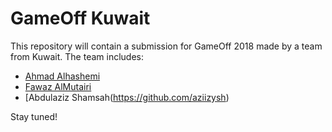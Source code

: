 # GameOff Kuwait

This repository will contain a submission for GameOff 2018 made by a team from Kuwait. The team includes:

* [Ahmad Alhashemi](https://github.com/hashemi)
* [Fawaz AlMutairi](https://github.com/smokeme)
* [Abdulaziz Shamsah\(https://github.com/aziizysh)

Stay tuned!
